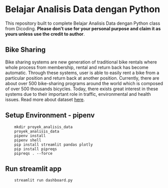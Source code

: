# Belajar Analisis Data dengan Python
This repository built to complete Belajar Analisis Data dengan Python class from Dicoding. **Please don't use for your personal purpose and claim it as yours unless use the credit to author**.

## Bike Sharing
Bike sharing systems are new generation of traditional bike rentals where whole process from membership, rental and return 
back has become automatic. Through these systems, user is able to easily rent a bike from a particular position and return 
back at another position. Currently, there are about over 500 bike-sharing programs around the world which is composed of 
over 500 thousands bicycles. Today, there exists great interest in these systems due to their important role in traffic, 
environmental and health issues. Read more about dataset [here](https://www.kaggle.com/datasets/lakshmi25npathi/bike-sharing-dataset/data).

## Setup Environment - pipenv
```
    mkdir proyek_analisis_data
    proyek_analisis_data
    pipenv install
    pipenv shell
    pip install streamlit pandas plotly
    pip install pipreqs
    pipreqs . --force
```

## Run streamlit app
```
    streamlit run dashboard.py
```